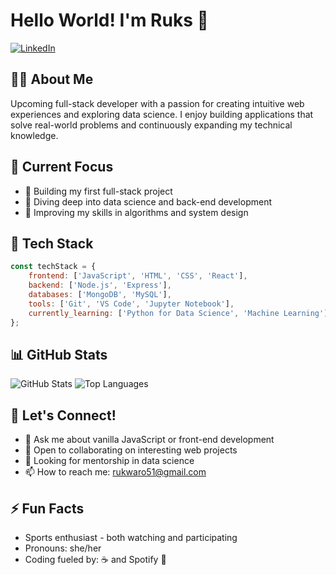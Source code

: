 # Hello World! I'm Ruks 👋

[![LinkedIn](https://img.shields.io/badge/LinkedIn-Connect-blue)](https://linkedin.com/in/irene-rukwaro-88a78628a)

## 👩‍💻 About Me

Upcoming full-stack developer with a passion for creating intuitive web experiences and exploring data science. I enjoy building applications that solve real-world problems and continuously expanding my technical knowledge.

## 🚀 Current Focus

- 🔭 Building my first full-stack project
- 🌱 Diving deep into data science and back-end development
- 🧠 Improving my skills in algorithms and system design

## 💼 Tech Stack

```javascript
const techStack = {
    frontend: ['JavaScript', 'HTML', 'CSS', 'React'],
    backend: ['Node.js', 'Express'],
    databases: ['MongoDB', 'MySQL'],
    tools: ['Git', 'VS Code', 'Jupyter Notebook'],
    currently_learning: ['Python for Data Science', 'Machine Learning']
};
```

## 📊 GitHub Stats

![GitHub Stats](https://github-readme-stats.vercel.app/api?username=Ruks-7&show_icons=true&theme=radical)
![Top Languages](https://github-readme-stats.vercel.app/api/top-langs/?username=Ruks-7&layout=compact&theme=radical)

## 🤝 Let's Connect!

- 💬 Ask me about vanilla JavaScript or front-end development
- 👯 Open to collaborating on interesting web projects
- 🤔 Looking for mentorship in data science
- 📫 How to reach me: [rukwaro51@gmail.com](mailto:your-email@example.com)

## ⚡ Fun Facts

- Sports enthusiast - both watching and participating
- Pronouns: she/her
- Coding fueled by: ☕ and Spotify 🎵
